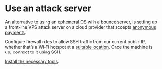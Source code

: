 # Use an attack server

An alternative to using an [ephemeral OS](ephemeral.md) with a [bounce server](../bouncers/README.md), is setting up 
a front-line VPS attack server on a cloud provider that accepts [anonymous payments](../bouncers/payments.md).

Configure firewall rules to allow SSH traffic from our current public IP, whether that’s a Wi-Fi
hotspot at a [suitable location](location.md). Once the machine is up, connect to it using SSH.

[Install the necessary tools](https://testlab.tymyrddin.dev).

